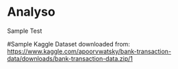 # Analyso
Sample Test

#Sample Kaggle Dataset downloaded from:
https://www.kaggle.com/apoorvwatsky/bank-transaction-data/downloads/bank-transaction-data.zip/1
